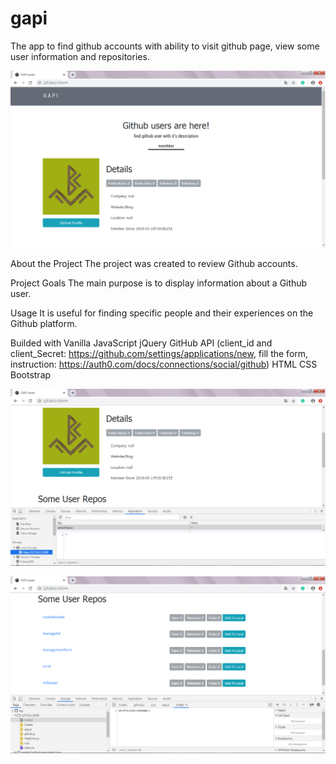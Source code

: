 # gapi
The app to find github accounts with ability to visit github page, view some user information and repositories.

![](img/gapi1.png)

About the Project
The project was created to review Github accounts.

Project Goals
The main purpose is to display information about a Github user.

Usage
It is useful for finding specific people and their experiences on the Github platform.

Builded with
Vanilla JavaScript
jQuery
GitHub API (client_id and client_Secret: https://github.com/settings/applications/new, 
fill the form, instruction: https://auth0.com/docs/connections/social/github)
HTML
CSS
Bootstrap

![](img/gapi2.png)

![](img/gapi3.png)

